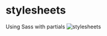 # stylesheets
 Using Sass with partials 
![stylesheets](https://user-images.githubusercontent.com/95647896/162169281-f7dc96b1-e297-485d-8f78-9d8d5e5bd721.png)
